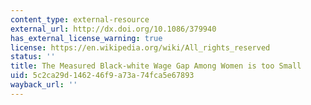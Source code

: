 ```yaml
---
content_type: external-resource
external_url: http://dx.doi.org/10.1086/379940
has_external_license_warning: true
license: https://en.wikipedia.org/wiki/All_rights_reserved
status: ''
title: The Measured Black-white Wage Gap Among Women is too Small
uid: 5c2ca29d-1462-46f9-a73a-74fca5e67893
wayback_url: ''
---
```

